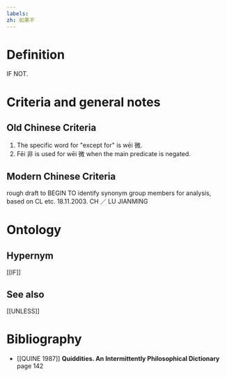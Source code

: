 ```yaml
---
labels: 
zh: 如果不
---
```


# Definition
IF NOT.
# Criteria and general notes
## Old Chinese Criteria
1. The specific word for "except for" is wēi 微.
2. Fēi 非 is used for wēi 微 when the main predicate is negated.
## Modern Chinese Criteria
rough draft to BEGIN TO identify synonym group members for analysis, based on CL etc. 18.11.2003. CH ／ LU JIANMING
# Ontology

## Hypernym
[[IF]]
## See also
[[UNLESS]]
# Bibliography
- [[QUINE 1987]]
**Quiddities. An Intermittently Philosophical Dictionary** page 142
